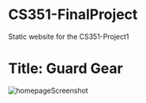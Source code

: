 # CS351-FinalProject
 Static website for the CS351-Project1

 # Title: Guard Gear

![homepageScreenshot](https://github.com/NFerreira98/CS351-Project1/assets/142639216/1aff536a-c035-49e4-ab33-199fb89f26ef)
